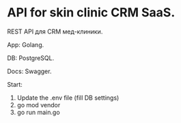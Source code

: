 # API for skin clinic CRM SaaS.

REST API для CRM мед-клиники.

App: Golang.

DB: PostgreSQL.

Docs: Swagger.

Start:
1. Update the .env file (fill DB settings)
2. go mod vendor
3. go run main.go
